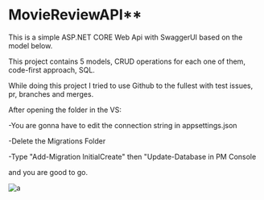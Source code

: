 # MovieReviewAPI**

This is a simple ASP.NET CORE Web Api with SwaggerUI based on the model below.

This project contains 5 models, CRUD operations for each one of them, code-first approach, SQL.

While doing this project I tried to use Github to the fullest with test issues, pr, branches and merges.

After opening the folder in the VS:

-You are gonna have to edit the connection string in appsettings.json

-Delete the Migrations Folder

-Type "Add-Migration InitialCreate" then "Update-Database in PM Console

and you are good to go.

![a](https://github.com/3kutlu/CarReviewAPI/assets/67983129/9c27e71b-3906-4208-b1be-0f908480dc24)
  

